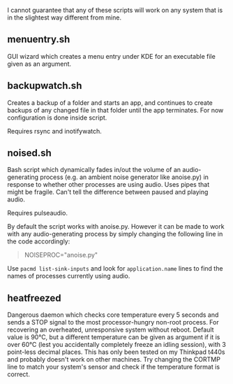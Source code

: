 I cannot guarantee that any of these scripts will work on any system that is in the slightest way different from mine.

## menuentry.sh

GUI wizard which creates a menu entry under KDE for an executable file given as an argument.

## backupwatch.sh

Creates a backup of a folder and starts an app, and continues to create backups of any changed file in that folder until the app terminates.
For now configuration is done inside script. 

Requires rsync and inotifywatch.

## noised.sh

Bash script which dynamically fades in/out the volume of an audio-generating process (e.g. an ambient noise generator like anoise.py) in response to whether other processes are using audio. Uses pipes that might be fragile. Can't tell the difference between paused and playing audio.

Requires pulseaudio.

By default the script works with anoise.py. However it can be made to work with any audio-generating process by simply changing the following line in the code accordingly:

> NOISEPROC="anoise.py"

Use `pacmd list-sink-inputs` and look for `application.name` lines to find the names of processes currently using audio.

## heatfreezed

Dangerous daemon which checks core temperature every 5 seconds and sends a STOP signal to the most processor-hungry non-root process. For recovering an overheated, unresponsive system without reboot. Default value is 90°C, but a different temperature can be given as argument if it is over 60°C (lest you accidentally completely freeze an idling session), with 3 point-less decimal places. This has only been tested on my Thinkpad t440s and probably doesn't work on other machines. Try changing the CORTMP line to match your system's sensor and check if the temperature format is correct.
